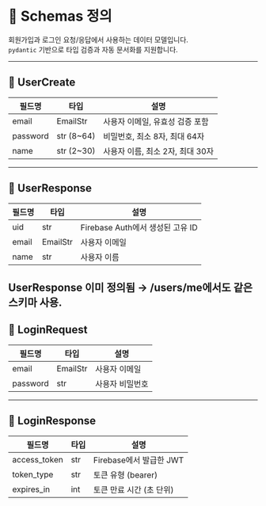 # 📌 Schemas 정의

회원가입과 로그인 요청/응답에서 사용하는 데이터 모델입니다.  
`pydantic` 기반으로 타입 검증과 자동 문서화를 지원합니다.

---

## 🔹 UserCreate
| 필드명    | 타입      | 설명                     |
|-----------|-----------|--------------------------|
| email     | EmailStr  | 사용자 이메일, 유효성 검증 포함 |
| password  | str (8~64)| 비밀번호, 최소 8자, 최대 64자 |
| name      | str (2~30)| 사용자 이름, 최소 2자, 최대 30자 |

---

## 🔹 UserResponse
| 필드명 | 타입     | 설명 |
|--------|----------|------|
| uid    | str      | Firebase Auth에서 생성된 고유 ID |
| email  | EmailStr | 사용자 이메일 |
| name   | str      | 사용자 이름 |

UserResponse 이미 정의됨 → /users/me에서도 같은 스키마 사용.
---

## 🔹 LoginRequest
| 필드명   | 타입     | 설명 |
|----------|----------|------|
| email    | EmailStr | 사용자 이메일 |
| password | str      | 사용자 비밀번호 |

---

## 🔹 LoginResponse
| 필드명       | 타입 | 설명 |
|--------------|------|------|
| access_token | str  | Firebase에서 발급한 JWT |
| token_type   | str  | 토큰 유형 (bearer) |
| expires_in   | int  | 토큰 만료 시간 (초 단위) |
